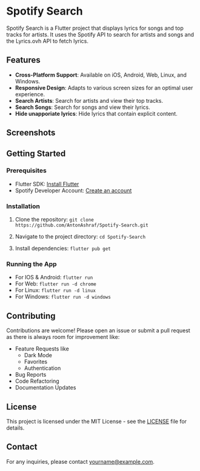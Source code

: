 # Spotify Search

Spotify Search is a Flutter project that displays lyrics for songs and top tracks for artists. It uses the Spotify API to search for artists and songs and the Lyrics.ovh API to fetch lyrics.

## Features

- **Cross-Platform Support**: Available on iOS, Android, Web, Linux, and Windows.
- **Responsive Design**: Adapts to various screen sizes for an optimal user experience.
- **Search Artists**: Search for artists and view their top tracks.
- **Search Songs**: Search for songs and view their lyrics.
- **Hide unapporiate lyrics**: Hide lyrics that contain explicit content.

## Screenshots

## Getting Started

### Prerequisites

- Flutter SDK: [Install Flutter](https://flutter.dev/docs/get-started/install)
- Spotify Developer Account: [Create an account](https://developer.spotify.com/)

### Installation

1. Clone the repository:
```git clone https://github.com/AntonAshraf/Spotify-Search.git```

2. Navigate to the project directory:
```cd Spotify-Search```

3. Install dependencies:
```flutter pub get```

### Running the App

- For IOS & Android: ```
    flutter run ```
- For Web: ```
    flutter run -d chrome ```
- For Linux: ```
    flutter run -d linux ```
- For Windows: ```
    flutter run -d windows ```

## Contributing

Contributions are welcome! Please open an issue or submit a pull request as there is always room for improvement like:

- Feature Requests like
    - Dark Mode
    - Favorites
    - Authentication
- Bug Reports
- Code Refactoring
- Documentation Updates

## License

This project is licensed under the MIT License - see the [LICENSE](LICENSE) file for details.

## Contact

For any inquiries, please contact [yourname@example.com](mailto:anton0ashraf@gmail.com).
